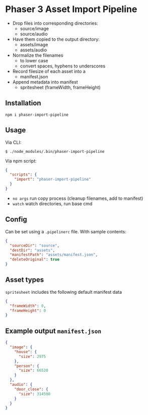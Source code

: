# Phaser 3 Asset Import Pipeline

- Drop files into corresponding directories:
  - source/image
  - source/audio
- Have them copied to the output directory:
  - assets/image
  - assets/audio
- Normalize the filenames
  - to lower case
  - convert spaces, hyphens to underscores
- Record filesize of each asset into a
  - manifest.json
- Append metadata into manifest
  - spritesheet (frameWidth, frameHeight)

## Installation

`npm i phaser-import-pipeline`

## Usage

Via CLI:
```
$ ./node_modules/.bin/phaser-import-pipeline
```

Via npm script:
```json
{
  "scripts": {
    "import": "phaser-import-pipeline"
  }
}
```

- `no args` run copy process (cleanup filenames, add to manifest)
- `watch` watch directories, run base cmd

## Config

Can be set using a `.pipelinerc` file. With sample contents:

```json
{
  "sourceDir": "source",
  "destDir": "assets",
  "manifestPath": "assets/manifest.json",
  "deleteOriginal": true
}
```

## Asset types

`spritesheet` includes the following default manifest data

```json
{
  "frameWidth": 0,
  "frameHeight": 0
}
```

## Example output `manifest.json`

```json
{
  "image": {
    "house": {
      "size": 2975
    },
    "person": {
      "size": 66520
    }
  },
  "audio": {
    "door_close": {
      "size": 314500
    }
  }
}
```
